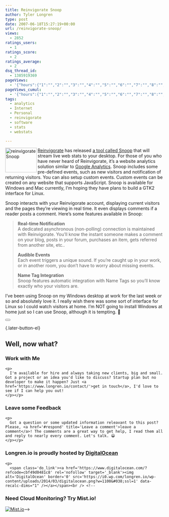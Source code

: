 ```yaml
---
title: Reinvigorate Snoop
author: Tyler Longren
type: post
date: 2007-06-18T15:27:19+00:00
url: /reinvigorate-snoop/
views:
  - 2852
ratings_users:
  - 1
ratings_score:
  - 2
ratings_average:
  - 2
dsq_thread_id:
  - 1385919369
pageViews:
  - '{"hours":{"1":"","2":"","3":"","4":"","5":"","6":"","7":"","8":"","9":"","10":"","11":"","12":"","13":"","14":"","15":"","16":"","17":"","18":"","19":"","20":"","21":"","22":"","23":"","24":"","25":"","26":"","27":"","28":"","29":"","30":"","31":"","32":"","33":"","34":"","35":"","36":"","37":"","38":"","39":"","40":"","41":"","42":"","43":"","44":"","45":"","46":"","47":""},"days":{"2":"","3":"","4":"","5":"","6":"","7":"","8":"","9":"","10":"","11":"","12":"","13":"","14":""},"weeks":{"3":"","4":"","5":"","6":"","7":"","8":"","9":"","10":"","11":"","12":""},"months":{"4":"","5":"","6":"","7":"","8":"","9":"","10":"","11":"","12":"","13":"","14":"","15":"","16":"","17":"","18":"","19":"","20":"","21":"","22":"","23":"","24":""}}'
pageViews_cumul:
  - '{"hours":{"1":"","2":"","3":"","4":"","5":"","6":"","7":"","8":"","9":"","10":"","11":"","12":"","13":"","14":"","15":"","16":"","17":"","18":"","19":"","20":"","21":"","22":"","23":"","24":"","25":"","26":"","27":"","28":"","29":"","30":"","31":"","32":"","33":"","34":"","35":"","36":"","37":"","38":"","39":"","40":"","41":"","42":"","43":"","44":"","45":"","46":"","47":""},"days":{"2":"","3":"","4":"","5":"","6":"","7":"","8":"","9":"","10":"","11":"","12":"","13":"","14":""},"weeks":{"3":"","4":"","5":"","6":"","7":"","8":"","9":"","10":"","11":"","12":""},"months":{"4":"","5":"","6":"","7":"","8":"","9":"","10":"","11":"","12":"","13":"","14":"","15":"","16":"","17":"","18":"","19":"","20":"","21":"","22":"","23":"","24":""}}'
tags:
  - analytics
  - Internet
  - Personal
  - reinvigorate
  - software
  - stats
  - webstats

---
```

[<img loading="lazy" src="https://i1.wp.com/farm2.static.flickr.com/1241/564953771_f4ffa7bbe1_t.jpg?resize=100%2C78" width="100" height="78" alt="reinvigorateSnoop" align="left" data-recalc-dims="1" />][1][Reinvigorate][2] has released [a tool called Snoop][3] that will stream live web stats to your desktop. For those of you who have never heard of Reinvigorate, it&#8217;s a website analytics solution similar to [Google Analytics][4]. Snoop includes some pre-defined events, such as new visitors and notification of returning visitors. You can also setup custom events. Custom events can be created on any website that supports JavaScript. Snoop is available for Windows and Mac currently, I&#8217;m hoping they have plans to build a GTK2 interface for Linux.  
<!--adsense-->

  
Snoop interacts with your Reinvigorate account, displaying current visitors and the pages they&#8217;re viewing in real time. It even displays comments if a reader posts a comment. Here&#8217;s some features available in Snoop:

> **Real-time Notification**  
> A dedicated asynchronous (non-polling) connection is maintained with Reinvigorate. You&#8217;ll know the instant someone makes a comment on your blog, posts in your forum, purchases an item, gets referred from another site, etc..
> 
> **Audible Events**  
> Each event triggers a unique sound. If you&#8217;re caught up in your work, or in another room, you don&#8217;t have to worry about missing events.
> 
> **Name Tag Integration**  
> Snoop features automatic integration with Name Tags so you&#8217;ll know exactly who your visitors are. 

I&#8217;ve been using Snoop on my Windows desktop at work for the last week or so and absolutely love it. I really wish there was some sort of interface for Linux so I could watch visitors at home. I&#8217;m NOT going to install Windows at home just so I can use Snoop, although it is tempting. 🙂 

<div class="wpulike wpulike-default " >
  <div class="wp_ulike_general_class wp_ulike_is_not_liked">
    <button type="button"
					aria-label="Like Button"
					data-ulike-id="2324"
					data-ulike-nonce="296e3eda52"
					data-ulike-type="likeThis"
					data-ulike-template="wpulike-default"
					data-ulike-display-likers="0"
					data-ulike-disable-pophover="0"
					class="wp_ulike_btn wp_ulike_put_image wp_likethis_2324"></button><span class="count-box"></span>
  </div>
</div>

[][5]{.later-button-el}

<div class='what-next'>
  <h2>
    Well, now what?
  </h2>
  
  <div class='hire'>
    <h3>
      Work with Me
    </h3>
    
    <p>
      I'm available for hire and always taking new clients, big and small. Got a project or an idea you'd like to discuss? Startup plan but no developer to make it happen? Just <a href='https://www.longren.io/contact/'>get in touch</a>, I'd love to see if I can help you out!
    </p></p>
  </div>
  
  <div class='hire'>
    <h3>
      Leave some Feedback
    </h3>
    
    <p>
      Got a question or some updated information releavant to this post? Please, <a href='#respond' title='Leave a comment'>leave a comment</a>! The comments are a great way to get help, I read them all and reply to nearly every comment. Let's talk. 😀
    </p></p>
  </div>
  
  <div class='now-what-bottom-ad'>
    <h3>
      Longren.io is proudly hosted by <a href='https://www.digitalocean.com/?refcode=cbf49d0481c8'>DigitalOcean</a>
    </h3>
    
    <p>
      <span class='do_link'><a href='https://www.digitalocean.com/?refcode=cbf49d0481c8' rel='nofollow' target='_blank'><img alt='DigitalOcean' border='0' src='https://i0.wp.com/longren.io/wp-content/uploads/2014/03/digitalocean.png?w=1100&#038;ssl=1' data-recalc-dims="1" /></a></span><br /> <!--

<h3>Need Cloud Monitoring? Try Mist.io!</h3>

<span class='do_link'><a href='http://mist.io/?ref=tyler' rel='nofollow' target='_blank'><img alt='Mist.io' border='0' src='https://i0.wp.com/longren.io/wp-content/uploads/2014/04/mistio.jpg?w=1100&#038;ssl=1' data-recalc-dims="1"></a></span>--></div> </div>

 [1]: http://www.flickr.com/photos/tlongren/564953771/ "Snoop From Reinvigorate"
 [2]: http://www.reinvigorate.net/
 [3]: http://report.reinvigorate.net/snoop
 [4]: http://www.google.com/analytics/
 [5]: #